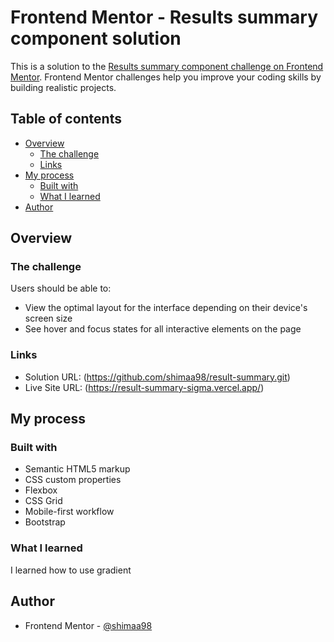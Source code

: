 # Frontend Mentor - Results summary component solution

This is a solution to the [Results summary component challenge on Frontend Mentor](https://www.frontendmentor.io/challenges/results-summary-component-CE_K6s0maV). Frontend Mentor challenges help you improve your coding skills by building realistic projects.

## Table of contents

- [Overview](#overview)
  - [The challenge](#the-challenge)
  - [Links](#links)
- [My process](#my-process)
  - [Built with](#built-with)
  - [What I learned](#what-i-learned)
- [Author](#author)

## Overview

### The challenge

Users should be able to:

- View the optimal layout for the interface depending on their device's screen size
- See hover and focus states for all interactive elements on the page

### Links

- Solution URL: (https://github.com/shimaa98/result-summary.git)
- Live Site URL: (https://result-summary-sigma.vercel.app/)

## My process

### Built with

- Semantic HTML5 markup
- CSS custom properties
- Flexbox
- CSS Grid
- Mobile-first workflow
- Bootstrap

### What I learned

I learned how to use gradient

## Author

- Frontend Mentor - [@shimaa98](https://www.frontendmentor.io/profile/shimaa98)
